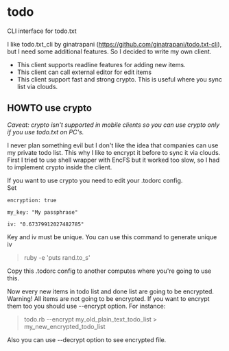 todo
====

CLI interface for todo.txt 

I like todo.txt_cli by ginatrapani (https://github.com/ginatrapani/todo.txt-cli),
but I need some additional features. So I decided to write my own client.

 * This client supports readline features for adding new items.
 * This client can call external editor for edit items 
 * This client support fast and strong crypto. This is useful where you sync list via clouds.


## HOWTO use crypto 

_Caveat: crypto isn't supported in mobile clients so you can use crypto only if you use todo.txt on PC's._

I never plan something evil but I don't like the idea that companies can use my private todo list.
This why I like to encrypt it before to sync it via clouds. 
First I tried to use shell wrapper with EncFS but it worked too slow, so I had to implement crypto inside the client.

If you want to use crypto you need to edit your .todorc config.  
Set 

    encryption: true
    
    my_key: "My passphrase"
    
    iv: "0.67379912027482785"

Key and iv must be unique. You can use this command to generate unique iv
>ruby -e 'puts rand.to_s' 


Copy this .todorc config to another computes where you're going to use this.

Now every new items in todo list and done list are going to be encrypted.
Warning! All items are not going to be encrypted. If you want to encrypt them too you should use --encrypt option.
For instance:
>todo.rb --encrypt my_old_plain_text_todo_list > my_new_encrypted_todo_list

Also you can use --decrypt option to see encrypted file.


